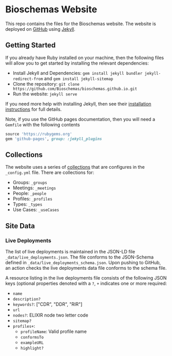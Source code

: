 # Bioschemas Website
This repo contains the files for the Bioschemas website. The website is deployed on [GitHub](https://github.com/) using [Jekyll](https://jekyllrb.com/).

## Getting Started

If you already have Ruby installed on your machine, then the following files will allow you to get started by installing the relevant dependencies:

- Install Jekyll and Dependencies: ```gem install jekyll bundler jekyll-redirect-from``` and ```gem install jekyll-sitemap```
- Clone the repository: ```git clone https://github.com/Bioschemas/bioschemas.github.io.git```
- Run the website: ```jekyll serve```

If you need more help with installing Jekyll, then see their [installation instructions](https://jekyllrb.com/docs/installation/) for full details.

Note, if you use the GitHub pages documentation, then you will need a `Gemfile` with the following contents

```ruby
source 'https://rubygems.org'
gem 'github-pages', group: :jekyll_plugins
```

## Collections

The website uses a series of [collections](https://jekyllrb.com/docs/collections/) that are configures in the `_config.yml` file. There are collections for:

- Groups: `_groups`
- Meetings: `_meetings`
- People: `_people`
- Profiles: `_profiles`
- Types: `_types`
- Use Cases: `_useCases`

## Site Data

### Live Deployments

The list of live deployments is maintained in the JSON-LD file `_data/live_deployments.json`. The file conforms to the JSON-Schema defined in `_data/live_deployments_schema.json`. Upon pushing to GitHub, an action checks the live deployments data file conforms to the schema file.

A resource listing in the live deployments file consists of the following JSON keys (optional properties denoted with a `?`, `+` indicates one or more required:

- `name`
- `description?`
- `keywords?`: ["CDR", "DDR", "RIR"]
- `url`
- `nodes?`: ELIXIR node two letter code
- `sitemap?`
- `profiles+`:
  - `profileName`: Valid profile name
  - `conformsTo`
  - `exampleURL`
  - `highlight?`

